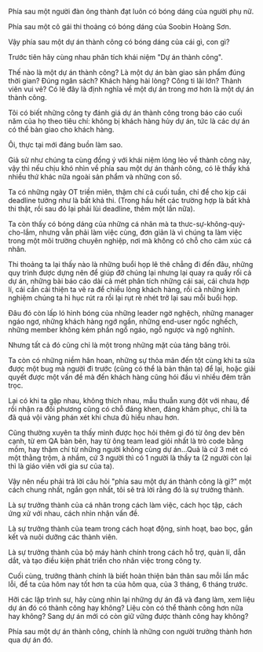 Phía sau một người đàn ông thành đạt luôn có bóng dáng của người phụ nữ.

Phía sau một cô gái thi thoảng có bóng dáng của Soobin Hoàng Sơn.

Vậy phía sau một dự án thành công có bóng dáng của cái gì, con gì?

Trước tiên hãy cùng nhau phân tích khái niệm "Dự án thành công".

Thế nào là một dự án thành công? Là một dự án bàn giao sản phẩm đúng thời gian? Đúng ngân sách? Khách hàng hài lòng? Công ti lãi lớn? Thành viên vui vẻ? Có lẽ đây là định nghĩa về một dự án trong mơ hơn là một dự án thành công.

Tôi có biết những công ty đánh giá dự án thành công trong báo cáo cuối năm của họ theo tiêu chí: không bị khách hàng hủy dự án, tức là các dự án có thể bàn giao cho khách hàng.

Ôi, thực tại mới đáng buồn làm sao.

Giả sử như chúng ta cùng đồng ý với khái niệm lỏng lẻo về thành công này, vậy thì nếu chịu khó nhìn về phía sau một dự án thành công, có lẽ  thấy khá nhiều thứ khác nữa ngoài sản phẩm và những con số.

Ta có những ngày OT triền miên, thậm chí cả cuối tuần, chỉ để cho kịp cái deadline tưởng như là bất khả thi. (Trong hầu hết các trường hợp là bất khả thi thật, rồi sau đó lại phải lùi deadline, thêm một lần nữa).

Ta còn thấy có bóng dáng của những cá nhân mà ta thưc-sự-không-quý-cho-lắm, nhưng vẫn phải làm việc cùng, đơn giản là vì chúng ta làm việc trong một môi trường chuyên nghiệp, nơi mà không có chỗ cho cảm xúc cá nhân.

Thi thoảng ta lại thấy nào là những buổi họp lê thê chẳng đi đến đâu, những quy trình được dựng nên để giúp đỡ chúng lại nhưng lại quay ra quấy rối cả dự án, những bài báo cáo dài cả mét phân tích những cái sai, cái chưa hợp lí, cái cần cải thiện ta vẽ ra để chiều lòng khách hàng, rồi cả những kinh nghiệm chúng ta hì hục rút ra rồi lại rụt rè nhét trở lại sau mỗi buổi họp.

Đâu đó còn lấp ló hình bóng của những leader ngờ nghệch, những manager ngáo ngơ, những khách hàng ngớ ngẩn, những end-user ngốc nghếch, những member không kém phần ngổ ngáo, ngỗ ngược và ngộ nghĩnh.

Nhưng tất cả đó cũng chỉ là một trong những mặt của tảng băng trôi. 

Ta còn có những niềm hân hoan, những sự thỏa mãn đến tột cùng khi ta sửa được một bug mà người đi trước (cũng có thể là bản thân ta) để lại, hoặc giải quyết được một vấn đề mà đến khách hàng cũng hói đầu vì nhiều đêm trằn trọc.

Lại có khi ta gặp nhau, không thích nhau, mẫu thuẫn xung đột với nhau, để rồi nhận ra đối phương cũng có chỗ đáng khen, đáng khâm phục, chỉ là ta đã quá vội vàng phán xét khi chưa đủ hiểu nhau hơn.

Cũng thường xuyên ta thấy mình được học hỏi thêm gì đó từ ông dev bên cạnh, từ em QA bàn bên, hay từ ông team lead giỏi nhất là trò code bằng mồm, hay thậm chí từ những người không cùng dự án...Quả là cứ 3 mét có một thằng trộm, à nhầm, cứ 3 người thì có 1 người là thầy ta (2 người còn lại thì là giáo viên với gia sư của ta).

Vậy nên nếu phải trả lời câu hỏi "phía sau một dự án thành công là gì?" một cách chung nhất, ngắn gọn nhất, tôi sẽ trả lời rằng đó là sự trưởng thành.

Là sự trưởng thành của cá nhân trong cách làm việc, cách học tập, cách ứng xử với nhau, cách nhìn nhận vấn đề.

Là sự trưởng thành của team trong cách hoạt động, sinh hoạt, bao bọc, gắn kết và nuôi dưỡng các thành viên.

Là sự trưởng thành của bộ máy hành chính trong cách hỗ trợ, quản lí, dẫn dắt, và tạo điều kiện phát triển cho nhân việc trong công ty.

Cuối cùng, trưởng thành chính là biết hoàn thiện bản thân sau mỗi lần mắc lỗi, để ta của hôm nay tốt hơn ta của hôm qua, của 3 tháng, 6 tháng trước.

Hỡi các lập trình sư, hãy cùng nhìn lại những dự án đã và đang làm, xem liệu dự án đó có thành công hay không? Liệu còn có thể thành công hơn nữa hay không? Sang dự án mới có còn giữ vững được thành công hay không?

Phía sau một dự án thành công, chính là những con người trưởng thành hơn qua dự án đó.